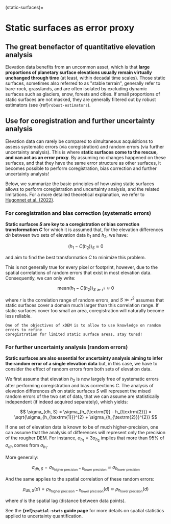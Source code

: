 (static-surfaces)=

# Static surfaces as error proxy

## The great benefactor of quantitative elevation analysis

Elevation data benefits from an uncommon asset, which is that **large proportions of planetary surface elevations
usually remain virtually unchanged through time** (at least, within decadal time scales). Those static surfaces, sometimes also referred to as "stable terrain",
generally refer to bare-rock, grasslands, and are often isolated by excluding dynamic surfaces such as glaciers,
snow, forests and cities. If small proportions of static surfaces are not masked, they are generally filtered out
by robust estimators (see {ref}`robust-estimators`).

## Use for coregistration and further uncertainty analysis

Elevation data can rarely be compared to simultaneous acquisitions to assess systematic errors (via coregistration) and
random errors (via further uncertainty analysis). This is where **static surfaces come to the rescue, and can act as an error
proxy**. By assuming no changes happened on these surfaces, and that they have the same error structure as other
surfaces, it becomes possible to perform coregistration, bias correction and further uncertainty analysis!

Below, we summarize the basic principles of how using static surfaces allows to perform coregistration and uncertainty analysis, and the related limitations.
For a more detailed theoretical explanation, we refer to [Hugonnet et al. (2022)](http://dx.doi.org/10.1109/JSTARS.2022.3188922).

### For coregistration and bias correction (systematic errors)

**Static surfaces $S$ are key to a coregistration or bias correction transformation $C$** for which it is assumed that, for
the elevation differences $dh$ between two sets of elevation data $h_{1}$ and $h_{2}$, we have:

$$
(h_{1} - C(h_{2}))_{S} \approx 0
$$

and aim to find the best transformation $C$ to minimize this problem.

This is not generally true for every pixel or footprint, however, due to the spatial correlations of random errors that
exist in most elevation data. Consequently, we can only write:

$$
\textrm{mean} (h_{1} - C(h_{2}))_{S \gg r^{2}} \approx 0
$$

where $r$ is the correlation range of random errors, and $S \gg r^{2}$ assumes that static surfaces cover a domain much
larger than this correlation range. If static surfaces cover too small an area, coregistration will naturally become
less reliable.

```{note}
One of the objectives of xDEM is to allow to use knowledge on random errors to refine
coregistration for limited static surface areas, stay tuned!
```

### For further uncertainty analysis (random errors)

**Static surfaces are also essential for uncertainty analysis aiming to infer the random error of a single elevation
data** but, in this case, we have to consider the effect of random errors from both sets of elevation data.

We first assume that elevation $h_{2}$ is now largely free of systematic errors after performing coregistration and
bias corrections $C$. The analysis of elevation differences $dh$ on static surfaces $S$ will represent the mixed random
errors of the two set of data, that we can assume are statistically independent (if indeed acquired separately), which yields:

$$
\sigma_{dh, S} = \sigma_{h_{\textrm{1}} - h_{\textrm{2}}} = \sqrt{\sigma_{h_{\textrm{1}}}^{2} + \sigma_{h_{\textrm{2}}}^{2}}
$$

If one set of elevation data is known to be of much higher-precision, one can assume that the analysis of differences
will represent only the precision of the rougher DEM. For instance, $\sigma_{h_{1}} = 3 \sigma_{h_{2}}$ implies that more than
95% of $\sigma_{dh}$ comes from $\sigma_{h_{1}}$.

More generally:

$$
\sigma_{dh, S} = \sigma_{h_{\textrm{higher precision}} - h_{\textrm{lower precision}}} \approx \sigma_{h_{\textrm{lower precision}}}
$$

And the same applies to the spatial correlation of these random errors:

$$
\rho_{dh, S}(d) = \rho_{h_{\textrm{higher precision}} - h_{\textrm{lower precision}}}(d) \approx \rho_{h_{\textrm{lower precision}}}(d)
$$

where $d$ is the spatial lag (distance between data points).

See the **{ref}`spatial-stats` guide page** for more details on spatial statistics applied to uncertainty quantification.
